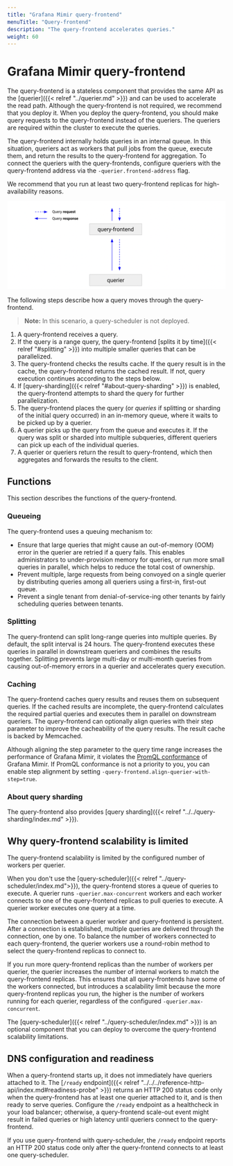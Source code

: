 ```yaml
---
title: "Grafana Mimir query-frontend"
menuTitle: "Query-frontend"
description: "The query-frontend accelerates queries."
weight: 60
---
```


# Grafana Mimir query-frontend

The query-frontend is a stateless component that provides the same API as the [querier]({{< relref "../querier.md" >}}) and can be used to accelerate the read path.
Although the query-frontend is not required, we recommend that you deploy it.
When you deploy the query-frontend, you should make query requests to the query-frontend instead of the queriers.
The queriers are required within the cluster to execute the queries.

The query-frontend internally holds queries in an internal queue.
In this situation, queriers act as workers that pull jobs from the queue, execute them, and return the results to the query-frontend for aggregation.
To connect the queriers with the query-frontends, configure queriers with the query-frontend address via the `-querier.frontend-address` flag.

We recommend that you run at least two query-frontend replicas for high-availability reasons.

![Query-frontend architecture](query-frontend-architecture.png)

[//]: # "Diagram source at https://docs.google.com/presentation/d/1bHp8_zcoWCYoNU2AhO2lSagQyuIrghkCncViSqn14cU/edit"

The following steps describe how a query moves through the query-frontend.

> **Note:** In this scenario, a query-scheduler is not deployed.

1. A query-frontend receives a query.
1. If the query is a range query, the query-frontend [splits it by time]({{< relref "#splitting" >}}) into multiple smaller queries that can be parallelized.
1. The query-frontend checks the results cache. If the query result is in the cache, the query-frontend returns the cached result. If not, query execution continues according to the steps below.
1. If [query-sharding]({{< relref "#about-query-sharding" >}}) is enabled, the query-frontend attempts to shard the query for further parallelization.
1. The query-frontend places the query (or _queries_ if splitting or sharding of the initial query occurred) in an in-memory queue, where it waits to be picked up by a querier.
1. A querier picks up the query from the queue and executes it. If the query was split or sharded into multiple subqueries, different queriers can pick up each of the individual queries.
1. A querier or queriers return the result to query-frontend, which then aggregates and forwards the results to the client.

## Functions

This section describes the functions of the query-frontend.

### Queueing

The query-frontend uses a queuing mechanism to:

- Ensure that large queries that might cause an out-of-memory (OOM) error in the querier are retried if a query fails.
  This enables administrators to under-provision memory for queries, or run more small queries in parallel, which helps to reduce the total cost of ownership.
- Prevent multiple, large requests from being convoyed on a single querier by distributing queries among all queriers using a first-in, first-out queue.
- Prevent a single tenant from denial-of-service-ing other tenants by fairly scheduling queries between tenants.

### Splitting

The query-frontend can split long-range queries into multiple queries.
By default, the split interval is 24 hours.
The query-frontend executes these queries in parallel in downstream queriers and combines the results together.
Splitting prevents large multi-day or multi-month queries from causing out-of-memory errors in a querier and accelerates query execution.

### Caching

The query-frontend caches query results and reuses them on subsequent queries.
If the cached results are incomplete, the query-frontend calculates the required partial queries and executes them in parallel on downstream queriers.
The query-frontend can optionally align queries with their step parameter to improve the cacheability of the query results.
The result cache is backed by Memcached.

Although aligning the step parameter to the query time range increases the performance of Grafana Mimir, it violates the [PromQL conformance](https://prometheus.io/blog/2021/05/03/introducing-prometheus-conformance-program/) of Grafana Mimir. If PromQL conformance is not a priority to you, you can enable step alignment by setting `-query-frontend.align-querier-with-step=true`.

### About query sharding

The query-frontend also provides [query sharding]({{< relref "../../query-sharding/index.md" >}}).

## Why query-frontend scalability is limited

The query-frontend scalability is limited by the configured number of workers per querier.

When you don't use the [query-scheduler]({{< relref "../query-scheduler/index.md">}}), the query-frontend stores a queue of queries to execute.
A querier runs `-querier.max-concurrent` workers and each worker connects to one of the query-frontend replicas to pull queries to execute.
A querier worker executes one query at a time.

The connection between a querier worker and query-frontend is persistent.
After a connection is established, multiple queries are delivered through the connection, one by one.
To balance the number of workers connected to each query-frontend, the querier workers use a round-robin method to select the query-frontend replicas to connect to.

If you run more query-frontend replicas than the number of workers per querier, the querier increases the number of internal workers to match the query-frontend replicas.
This ensures that all query-frontends have some of the workers connected, but introduces a scalability limit because the more query-frontend replicas you run, the higher is the number of workers running for each querier, regardless of the configured `-querier.max-concurrent`.

The [query-scheduler]({{< relref "../query-scheduler/index.md" >}}) is an optional component that you can deploy to overcome the query-frontend scalability limitations.

## DNS configuration and readiness

When a query-frontend starts up, it does not immediately have queriers attached to it.
The [`/ready` endpoint]({{< relref "../../../reference-http-api/index.md#readiness-probe" >}}) returns an HTTP 200 status code only when the query-frontend has at least one querier attached to it, and is then ready to serve queries.
Configure the `/ready` endpoint as a healthcheck in your load balancer; otherwise, a query-frontend scale-out event might result in failed queries or high latency until queriers connect to the query-frontend.

If you use query-frontend with query-scheduler, the `/ready` endpoint reports an HTTP 200 status code only after the query-frontend connects to at least one query-scheduler.

